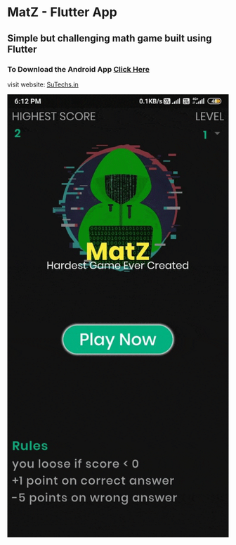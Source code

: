 
# MatZ - Flutter App
## Simple but challenging math game built using Flutter 
### To Download the Android App [Click Here](https://github.com/SuTechs/MatZ/tree/master/Download%20App)


visit website: [SuTechs.in](https:SuTechs.in)

![App Preview](https://github.com/SuTechs/MatZ/blob/master/Download%20App/preview-MatZ.gif)
